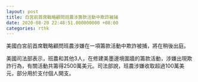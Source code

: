 ```yaml
---
layout: post
title: 白宮前首席戰略顧問班農涉籌款活動中欺詐被捕
date: 2020-08-20 22:48:51.000000000 +08:00
categories: rthk
---
```


美國白宮前首席戰略顧問班農涉嫌在一項籌款活動中欺詐被捕，將在稍後出庭。

美國司法部表示，班農和其他3人，在修建美墨邊境圍牆的籌款活動，涉嫌出現欺詐行為，有關活動共籌得2500萬美元。司法部說，班農涉嫌收取超過100萬美元，部分用於支付個人開支。
